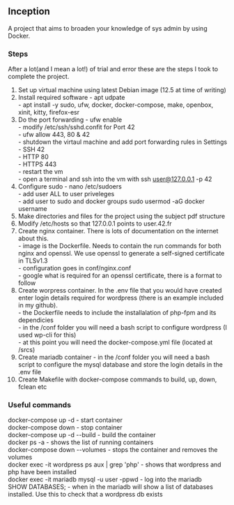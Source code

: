 <h2>Inception</h2>
A project that aims to broaden your knowledge of sys admin by using Docker.
<h3>Steps</h3>
After a lot(and I mean a lot!) of trial and error these are the steps I took to complete the project.  

1. Set up virtual machine using latest Debian image (12.5 at time of writing)
2. Install required software - apt udpate<br>
                             - apt install -y sudo, ufw, docker, docker-compose, make, openbox, xinit, kitty, firefox-esr
3. Do the port forwarding - ufw enable<br>
                          - modify /etc/ssh/sshd.confit for Port 42<br>
                          - ufw allow 443, 80 & 42<br>
                          - shutdown the virtaul machine and add port forwarding rules in Settings<br>
                             - SSH 42<br>
                             - HTTP 80<br>
                             - HTTPS 443<br>
                         - restart the vm<br>
                         - open a terminal and ssh into the vm with ssh user@127.0.0.1 -p 42
4. Configure sudo - nano /etc/sudoers<br>
                  - add user ALL to user priveleges<br>
                  - add user to sudo and docker groups sudo usermod -aG docker username
5. Make directories and files for the project using the subject pdf structure
7. Modify /etc/hosts so that 127.0.0.1 points to user.42.fr
8. Create nginx container. There is lots of documentation on the internet about this.<br>
                 - image is the Dockerfile. Needs to contain the run commands for both nginx and openssl. We use openssl to generate a self-signed certificate in TLSv1.3<br>
                 - configuration goes in conf/nginx.conf<br>
                 - google what is required for an openssl certificate, there is a format to follow
10. Create worpress container. In the .env file that you would have created enter login details required for wordpress (there is an example included in my github).<br>
                - the Dockerfile needs to include the installalation of php-fpm and its dependicies<br>
                - in the /conf folder you will need a bash script to configure wordpress (I used wp-cli for this)<br>
                - at this point you will need the docker-compose.yml file (located at /srcs)
12. Create mariadb container - in the /conf folder you will need a bash script to configure the mysql database and store the login details in the .env file
13. Create Makefile with docker-compose commands to build, up, down, fclean etc

<h3>Useful commands</h3>
docker-compose up -d - start container<br>
docker-compose down - stop container<br>
docker-compose up -d --build - build the container<br>  
docker ps -a - shows the list of running containers<br>
docker-compose down --volumes - stops the container and removes the volumes<br>
docker exec -it wordpress ps aux | grep 'php' - shows that wordpress and php have been installed<br>
docker exec -it mariadb mysql -u user -ppwd - log into the mariadb<br>
SHOW DATABASES; - when in the mariadb will show a list of databases installed. Use this to check that a wordpress db exists
